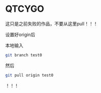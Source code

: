 # QTCYGO

这只是之前失败的作品，不要从这里pull！！！

设置好origin后

本地输入
```zsh
git branch test0
```
然后
```zsh
git pull origin test0
```
！！！
